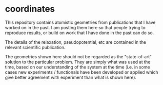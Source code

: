 # coordinates
This repository contains atomistic geometries from publications that I have worked on in the past. I am posting them here so that people trying to reproduce results, or build on work that I have done in the past can do so.

The details of the relaxation, pseudopotential, etc are contained in the relevant scientific publication.

The geometries shown here should not be regarded as the "state-of-art" solution to the particular problem. They are simply what was used at the time, based on our understanding of the system at the time (i.e. in some cases new experiments / functionals have been developed or applied which give better agreement with experiment than what is shown here). 

